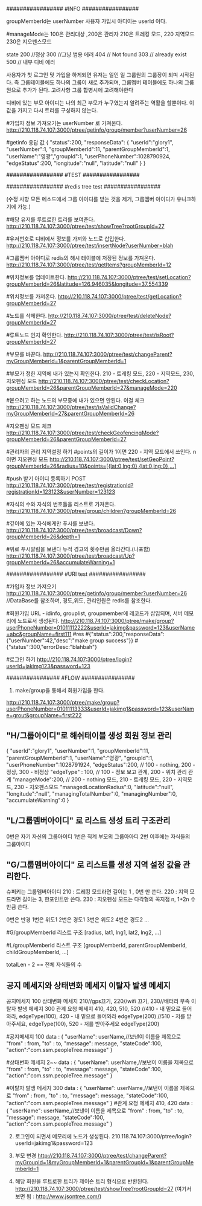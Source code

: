#################
#INFO
#################

groupMemberId는 userNumber
사용자 가입시 아디이는 userId 이다.

#manageMode는 100은 관리대상 ,200은 관리자 210은 트레킹 모드, 220 지역모드 230은 지오펜스모드

state
200 //정상
300 //그냥 범용 에러
404 // Not found
303 // already exist
500 // 내부 디비 에러


사용자가 첫 로그인 및 가입을 하게되면 유저는 일인 일 그룹원의 그룹장이 되며 시작된다.
즉 그룹테이블에도 하나의 그룹이 새로 추가되며, 그룹멤버 테이블에도 하나의 그룹원으로 추가가 된다.
고려사항 그룹 합병시에 고려해야한다

디비에 있는 부모 아이디는 나의 최근 부모가 누구였는지 알려주는 역활을 할뿐이다.
이 값을 가지고 다시 트리를 구성하지 않는다.

#가입자 정보 가져오기는 userNumber 로 가져온다.
http://210.118.74.107:3000/ptree/getinfo/group/member?userNumber=26

#getinfo 응답 값 
{
	"status":200,
	"responseData":
					{ 
							"userId":"glory1",
							"userNumber":1,
							"groupMemberId":11,
							"parentGroupMemberId":1,
							"userName":"영광","groupId":1,
							"userPhoneNumber":1028790924,
							"edgeStatus":200,
							"longitude":"null",
							"latitude":"null"
					}
}

#################
#TEST
#################

#################
#redis tree test
#################

(수정 사항 모든 메소드에서 그룹 아이디를 받는 것을 제거, 그룹멤버 아이디가 유니크하기에 가능.)

#해당 유저를 루트로한 트리를 보여준다.
http://210.118.74.107:3000/ptree/test/showTree?rootGroupId=27

#유저번호로 디비에서 정보를 가져와 노드로 삽입한다.
http://210.118.74.107:3000/ptree/test/insertNode?userNumber=blah

#그룹멤버 아이디로 redis의 해시 테이블에 저장된 정보를 가져온다.
http://210.118.74.107:3000/ptree/test/getItems?groupMemberId=12

#위치정보를 업데이트한다.
http://210.118.74.107:3000/ptree/test/setLocation?groupMemberId=26&latitude=126.946035&longitude=37.554339

#위치정보를 가져온다.
http://210.118.74.107:3000/ptree/test/getLocation?groupMemberId=27

#노드를 삭제한다.
http://210.118.74.107:3000/ptree/test/deleteNode?groupMemberId=27

#루트노드 인지 확인한다.
http://210.118.74.107:3000/ptree/test/isRoot?groupMemberId=27

#부모를 바꾼다.
http://210.118.74.107:3000/ptree/test/changeParent?myGroupMemberId=1&parentGroupMemberId=1

#부모가 정한 지역에 내가 있는지 확인한다. 210 - 트레킹 모드, 220 - 지역모드, 230, 지오펜싱 모드
http://210.118.74.107:3000/ptree/test/checkLocation?groupMemberId=26&parentGroupMemberId=27&manageMode=220

#븉으려고 하는 노드의 부모중에 내가 있으면 안된다. 이걸 체크
http://210.118.74.107:3000/ptree/test/isValidChange?myGroupMemberId=27&parentGroupMemberId=26

#지오펜싱 모드 체크
http://210.118.74.107:3000/ptree/test/checkGeofencingMode?groupMemberId=26&parentGroupMemberId=27

#관리자의 관리 지역설정 하기 
#points의 길이가 1이면 220 - 지역 모드에서 쓰인다. n이면 지오펜싱 모드
http://210.118.74.107:3000/ptree/test/setGeoPoint?groupMemberId=26&radius=10&points=[{lat:0,lng:0},{lat:0,lng:0},...]

#push 받기 아이디 등록하기
POST http://210.118.74.107:3000/ptree/test/registrationId?registrationId=123123&userNumber=123123

#자식의 수와 자식의 번호들을 리스트로 가져온다.
http://210.118.74.107:3000/ptree/group/children?groupMemberId=26

#깊이에 있는 자식에게만 푸시를 보낸다.
http://210.118.74.107:3000/ptree/test/broadcast/Down?groupMemberId=26&depth=1

#위로 푸시알림을 보낸다 누적 경고의 횟수만큼 올라간다.(나포함)
http://210.118.74.107:3000/ptree/test/broadcast/Up?groupMemberId=26&accumulateWarning=1

#################
#URI test
#################

#가입자 정보 가져오기
http://210.118.74.107:3000/ptree/getinfo/group/member?userNumber=26 //DataBase를 참조하며, 경도,위도, 관리인원은 redis를 참조한다.

#회원가입 URL - idinfo, grouplist, groupmember에 레코드가 삽입되며, 서버 메모리에 노드로서 생성된다.
http://210.118.74.107:3000/ptree/make/group?userPhoneNumber=01011112222&userId=jakimg&password=123&userName=abc&groupName=first111
#res
#{"status":200,"responseData":{"userNumber":42,"desc":"make group success"}}
#{"status":300,"errorDesc:"blahbah"}

#로그인 하기
http://210.118.74.107:3000/ptree/login?userId=jakimg123&password=123

################
#FLOW
################

1. make/group을 통해서 회원가입을 한다.

http://210.118.74.107:3000/ptree/make/group?userPhoneNumber=01011113333&userId=jakimg1&password=123&userName=grout&groupName=first222

## "H/그룹아이디"로 해쉬태이블 생성 회원 정보 관리
{
	"userId":"glory1",
	"userNumber":1,
	"groupMemberId":11,
	"parentGroupMemberId":1,
	"userName":"영광",
	"groupId":1,
	"userPhoneNumber":1028791924,
	"edgeStatus":200, // 100 - nothing, 200 - 정상, 300 - 비정상
	"edgeType" : 100, // 100 - 정보 보고 관계, 200 - 위치 관리 관계 
	"manageMode":200, // 200 - nothing 모드, 210 - 트레킹 모드, 220 - 지역모드, 230 - 지오펜스모드
    "managedLocationRadius":0,
    "latitude":"null",
    "longitude":"null",
	"managingTotalNumber":0,
    "managingNumber":0,
    "accumulateWarning":0
}

## "L/그룹멤버아이디" 로 리스트 생성 트리 구조관리
0번은 자기 자신의 그룹아이디
1번은 직계 부모의 그룹아아디
2번 이후에는 자식들의 그룹아이디

## "G/그룹멤버아이디" 로 리스트를 생성 지역 설정 값을 관리한다.
슈퍼키는 그룹멤버아이디
210 : 트레킹 모드라면 길이는 1 , 0번 만 쓴다.
220 : 지역 모드라면 길이는 3, 한포인트만 쓴다.
230 : 지오펜싱 모드는 다각형의 꼭지점 n, 1+2n 수만큼 쓴다.

0번은 반경
1번은 위도1
2번은 경도1
3번은 위도2
4번은 경도2
...

#G/groupMemberId 리스트 구조
[radius, lat1, lng1, lat2, lng2, ...]

#L/groupMemberId 리스트 구조
[groupMemberId, parentGroupMemberId, childGroupMemberId, ...]

totalLen - 2 == 전체 자식들의 수
## 공지 메세지와 상태변화 메세지 이탈자 발생 메세지
공지메세지 100
상태변화 메세지 210//gps끄기, 220//wifi 끄기, 230//배터리 부족
이탈자 발생 메세지 300
관계 요청 메세지 410, 420, 510, 520 
//410 - 내 밑으로 들어와라, edgeType(100), 420 - 내 밑으로 들어와라 edgeType(200)
//510 - 저를 받아주세요, edgeType(100), 520 - 저를 받아주세요 edgeType(200)

#공지메세지 100
    data : {
              "userName": userName,//보낸이 이름을 제목으로
              "from" : from,
              "to" : to,
              "message": message,
              "stateCode":100,
              "action":"com.ssm.peopleTree.message"
           }

#상태변화 메세지 2~~
    data : {
              "userName": userName,//보낸이 이름을 제목으로
              "from" : from,
              "to" : to,
              "message": message,
              "stateCode":100,
              "action":"com.ssm.peopleTree.message"
           }

#이탈자 발생 메세지 300
    data : {
              "userName": userName,//보낸이 이름을 제목으로
              "from" : from,
              "to" : to,
              "message": message,
              "stateCode":100,
              "action":"com.ssm.peopleTree.message"
           }
#관계 요청 메세지 410, 420
    data : {
              "userName": userName,//보낸이 이름을 제목으로
              "from" : from,
              "to" : to,
              "message": message,
              "stateCode":100,
              "action":"com.ssm.peopleTree.message"
           }




2. 로그인이 되면서 메모리에 노드가 생성된다.
210.118.74.107:3000/ptree/login?userId=jakimg1&password=123

3. 부모 변경
http://210.118.74.107:3000/ptree/test/changeParent?myGroupId=1&myGroupMemberId=1&parentGroupId=1&parentGroupMemberId=1

4. 해당 회원을 루트로한 트리가 제이슨 트리 형식으로 반환된다.
http://210.118.74.107:3000/ptree/test/showTree?rootGroupId=27
(여기서 보면 됨 : http://www.jsontree.com/)